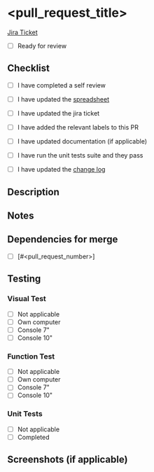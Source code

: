 # <pull_request_title>

[Jira Ticket](<link_to_jira_ticket>)
- [ ] Ready for review

## Checklist
- [ ] I have completed a self review
- [ ] I have updated the [spreadsheet](https://docs.google.com/spreadsheets/d/1277nPOKtBFOk_kCo870_zA460-qlw_kGnYlLPwtnadE/edit#gid=0)
- [ ] I have updated the jira ticket
- [ ] I have added the relevant labels to this PR
- [ ] I have updated documentation (if applicable)
- [ ] I have run the unit tests suite and they pass
- [ ] I have updated the [change log](https://docs.google.com/document/d/1t3s6lQuUcug1Fj8E_i2gBJNvXN0-funwBArG2hsia6k/edit)


## Description

## Notes

## Dependencies for merge
- [ ] [#<pull_request_number>]

## Testing

### Visual Test
- [ ] Not applicable
- [ ] Own computer
- [ ] Console 7"
- [ ] Console 10"

### Function Test
- [ ] Not applicable
- [ ] Own computer
- [ ] Console 7"
- [ ] Console 10"

### Unit Tests
- [ ] Not applicable
- [ ] Completed

## Screenshots (if applicable)